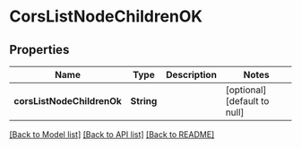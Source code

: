 # CorsListNodeChildrenOK

## Properties

| Name                       | Type       | Description | Notes                        |
| -------------------------- | ---------- | ----------- | ---------------------------- |
| **corsListNodeChildrenOk** | **String** |             | [optional] [default to null] |

[[Back to Model list]](../README.md#documentation-for-models) [[Back to API list]](../README.md#documentation-for-api-endpoints) [[Back to README]](../README.md)
